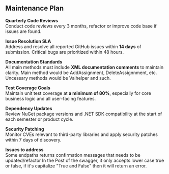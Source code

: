 ## Maintenance Plan
**Quarterly Code Reviews**  
  Conduct code reviews every 3 months, refactor or improve code base if issues are found.

**Issue Resolution SLA**  
  Address and resolve all reported GitHub issues within **14 days** of submission. Critical bugs are prioritized within 48 hours.

**Documentation Standards**  
  All main methods must include **XML documentation comments** to maintain clarity.
  Main method would be AddAssignment, DeleteAssignnment, etc.
  Uncessary methods would be Valhelper and such.

**Test Coverage Goals**  
  Maintain  unit test coverage at **a minimum of 80%**, especially for core business logic and all user-facing features.

**Dependency Updates**  
  Review NuGet package versions and .NET SDK compatibility at the start of each semester or product cycle.

**Security Patching**  
  Monitor CVEs relevant to third-party libraries and apply security patches within 7 days of discovery.

**Issues to address**  
  Some endpaths returns confirmation messages that needs to be updated/refactor
  In the Post of the swagger, it only accepts lower case true or false, if it's capitalize "True and False" then it will return an error.

